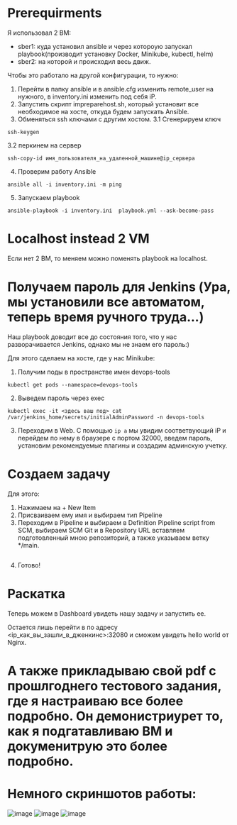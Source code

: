 # Prerequirments
Я использовал 2 ВМ:
- sber1: куда установил ansible и через котороую запускал playbook(производит установку Docker, Minikube, kubectl, helm)
- sber2: на которой и происходил весь движ.

Чтобы это работало на другой конфигурации, то нужно:
1. Перейти в папку ansible и в ansible.cfg изменить remote_user на нужного, в inventory.ini изменить под себя iP.
2. Запустить скрипт impreparehost.sh, который установит все необходимое на хосте, откуда будем запускать Ansible.
3. Обменяться ssh ключами с другим хостом.
3.1 Сгенерируем ключ
```
ssh-keygen
```
3.2 перкинем на сервер
```
ssh-copy-id имя_пользователя_на_удаленной_машине@ip_сервера
```
4. Проверим работу Ansible
```
ansible all -i inventory.ini -m ping
```
5. Запускаем playbook
```
ansible-playbook -i inventory.ini  playbook.yml --ask-become-pass
```

# Localhost instead 2 VM
Если нет 2 ВМ, то меняем можно поменять playbook на localhost. 

# Получаем пароль для Jenkins (Ура, мы установили все автоматом, теперь время ручного труда...)
Наш playbook доводит все до состояния того, что у нас разворачивается Jenkins, однако мы не знаем его пароль:)

Для этого сделаем на хосте, где у нас Minikube:
1. Получим поды в пространстве имен devops-tools
```
kubectl get pods --namespace=devops-tools
```
2. Выведем пароль через exec
```
kubectl exec -it <здесь ваш под> cat /var/jenkins_home/secrets/initialAdminPassword -n devops-tools
```
3. Переходим в Web. С помощью ```ip a``` мы увидим соответвующий iP и перейдем по нему в браузере с портом 32000, введем пароль, установим рекомендуемые плагины и создадим админскую учетку.

# Создаем задачу
Для этого:
1. Нажимаем на + New Item
2. Присваиваем ему имя и выбираем тип Pipeline
3. Переходим в Pipeline и выбираем в Definition Pipeline script from SCM, выбираем SCM Git и в Repository URL вставляем подготовленный мною репозиторий, а также указываем ветку */main.
```

```
4.  Готово!

# Раскатка
Теперь можем в Dashboard увидеть нашу задачу и запустить ее.

Остается лишь перейти в по адресу <ip_как_вы_зашли_в_дженкинс>:32080 и сможем увидеть hello world от Nginx.

# А также прикладываю свой pdf с прошлгоднего тестового задания, где я настраиваю все более подробно. Он демонистриурет то, как я подгатавливаю ВМ и докуменитрую это более подробно.

# Немного скриншотов работы:
![image](https://github.com/p4v31/sber/assets/90404785/b113025f-719b-4234-a935-864e68f01116)
![image](https://github.com/p4v31/sber/assets/90404785/05747b9b-144f-473f-b8d9-b90cfe126e88)
![image](https://github.com/p4v31/sber/assets/90404785/3f6f963c-a7f7-4a51-b1d7-6b9e6c8c93d9)








